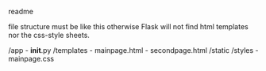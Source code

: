 readme


file structure must be like this otherwise Flask will not find html templates nor the css-style sheets.


/app
    - __init__.py
    /templates
        - mainpage.html
        - secondpage.html
    /static
        /styles
            - mainpage.css
